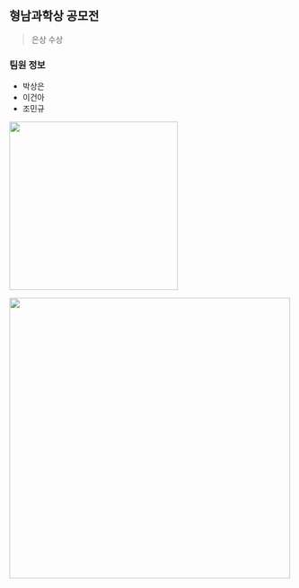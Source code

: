 ## 형남과학상 공모전
>은상 수상

### 팀원 정보
* 박상은
* 이건아
* 조민규

<img src = "https://github.com/park-sangeun/Advanced-ANN/assets/90459890/cbb4428b-ab62-4675-8869-5e1ab9457853" width = "300"> </br>

<img src = "https://github.com/park-sangeun/Advanced-ANN/assets/90459890/087ab160-40bd-482c-ac3b-003cafda7d5b" width="500">
